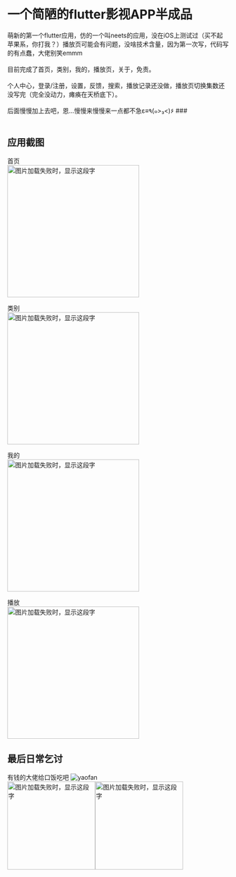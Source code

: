 # 一个简陋的flutter影视APP半成品

 萌新的第一个flutter应用，仿的一个叫neets的应用，没在iOS上测试过（买不起苹果系，你打我？）播放页可能会有问题，没啥技术含量，因为第一次写，代码写的有点蠢，大佬别笑emmm<br><br>
 目前完成了首页，类别，我的，播放页，关于，免责。<br><br>
 个人中心，登录/注册，设置，反馈，搜索，播放记录还没做，播放页切换集数还没写完（完全没动力，瘫痪在天桥底下）。<br><br>
 后面慢慢加上去吧，恩...慢慢来慢慢来一点都不急﻿ε≡٩(๑>₃<)۶ ###<br><br>

## 应用截图

 首页<br>
 <img src="http://img.movie.app.bteee.com/home.jpg" width="300" alt="图片加载失败时，显示这段字"/>

 类别<br>
 <img src="http://img.movie.app.bteee.com/leibie.jpg" width="300" alt="图片加载失败时，显示这段字"/>

 我的<br>
 <img src="http://img.movie.app.bteee.com/wode.jpg" width="300" alt="图片加载失败时，显示这段字"/>

 播放<br>
 <img src="http://img.movie.app.bteee.com/bofang.jpg" width="300" alt="图片加载失败时，显示这段字"/>

## 最后日常乞讨

 有钱的大佬给口饭吃吧 ![yaofan](http://img.movie.app.bteee.com/photo_2018-12-16_04-40-31.jpg)<br/>
<img src="http://img.movie.app.bteee.com/photo_2018-12-11_15-58-21.jpg" width="200" alt="图片加载失败时，显示这段字"/><img src="http://img.movie.app.bteee.com/photo_2018-12-11_15-58-25.jpg" width="200" alt="图片加载失败时，显示这段字"/>
